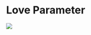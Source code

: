 # Love Parameter

![](https://manhwasmut.com/uploads/thumbs/905e741790d4e23046a261374f23484f6de64ba6_21074_200_302.jpg)

<!-- Prince Kaizen Namwali -->

